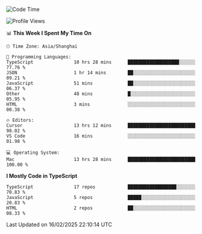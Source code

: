 <!--START_SECTION:waka-->
![Code Time](http://img.shields.io/badge/Code%20Time-7%2C279%20hrs%2047%20mins-blue)

![Profile Views](http://img.shields.io/badge/Profile%20Views-4-blue)

📊 **This Week I Spent My Time On** 

```text
🕑︎ Time Zone: Asia/Shanghai

💬 Programming Languages: 
TypeScript               10 hrs 28 mins      ███████████████████░░░░░░   77.76 % 
JSON                     1 hr 14 mins        ██░░░░░░░░░░░░░░░░░░░░░░░   09.21 % 
JavaScript               51 mins             ██░░░░░░░░░░░░░░░░░░░░░░░   06.37 % 
Other                    48 mins             █░░░░░░░░░░░░░░░░░░░░░░░░   05.95 % 
HTML                     3 mins              ░░░░░░░░░░░░░░░░░░░░░░░░░   00.38 % 

🔥 Editors: 
Cursor                   13 hrs 12 mins      █████████████████████████   98.02 % 
VS Code                  16 mins             ░░░░░░░░░░░░░░░░░░░░░░░░░   01.98 % 

💻 Operating System: 
Mac                      13 hrs 28 mins      █████████████████████████   100.00 % 
```

**I Mostly Code in TypeScript** 

```text
TypeScript               17 repos            ██████████████████░░░░░░░   70.83 % 
JavaScript               5 repos             █████░░░░░░░░░░░░░░░░░░░░   20.83 % 
HTML                     2 repos             ██░░░░░░░░░░░░░░░░░░░░░░░   08.33 % 
```




 Last Updated on 16/02/2025 22:10:14 UTC
<!--END_SECTION:waka-->
